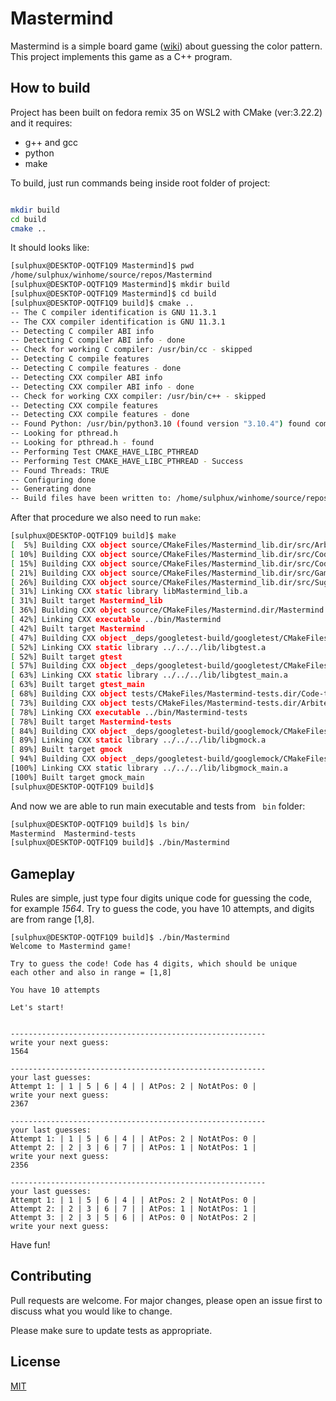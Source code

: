 # Mastermind

Mastermind is a simple board game ([wiki](https://en.wikipedia.org/wiki/Mastermind_(board_game))) about guessing the color pattern. This project implements this game as a C++ program.

## How to build

Project has been built on fedora remix 35 on WSL2 with CMake (ver:3.22.2) and it requires:
- g++ and gcc
- python
- make

To build, just run commands being inside root folder of project:
```bash

mkdir build
cd build
cmake ..

```

It should looks like:
```bash
[sulphux@DESKTOP-OQTF1Q9 Mastermind]$ pwd
/home/sulphux/winhome/source/repos/Mastermind
[sulphux@DESKTOP-OQTF1Q9 Mastermind]$ mkdir build
[sulphux@DESKTOP-OQTF1Q9 Mastermind]$ cd build
[sulphux@DESKTOP-OQTF1Q9 build]$ cmake ..
-- The C compiler identification is GNU 11.3.1
-- The CXX compiler identification is GNU 11.3.1
-- Detecting C compiler ABI info
-- Detecting C compiler ABI info - done
-- Check for working C compiler: /usr/bin/cc - skipped
-- Detecting C compile features
-- Detecting C compile features - done
-- Detecting CXX compiler ABI info
-- Detecting CXX compiler ABI info - done
-- Check for working CXX compiler: /usr/bin/c++ - skipped
-- Detecting CXX compile features
-- Detecting CXX compile features - done
-- Found Python: /usr/bin/python3.10 (found version "3.10.4") found components: Interpreter
-- Looking for pthread.h
-- Looking for pthread.h - found
-- Performing Test CMAKE_HAVE_LIBC_PTHREAD
-- Performing Test CMAKE_HAVE_LIBC_PTHREAD - Success
-- Found Threads: TRUE
-- Configuring done
-- Generating done
-- Build files have been written to: /home/sulphux/winhome/source/repos/Mastermind/build
```

After that procedure we also need to run ` make `:
```bash
[sulphux@DESKTOP-OQTF1Q9 build]$ make
[  5%] Building CXX object source/CMakeFiles/Mastermind_lib.dir/src/Arbiter.cpp.o
[ 10%] Building CXX object source/CMakeFiles/Mastermind_lib.dir/src/Code.cpp.o
[ 15%] Building CXX object source/CMakeFiles/Mastermind_lib.dir/src/CodeFactory.cpp.o
[ 21%] Building CXX object source/CMakeFiles/Mastermind_lib.dir/src/GameSession.cpp.o
[ 26%] Building CXX object source/CMakeFiles/Mastermind_lib.dir/src/Suggestion.cpp.o
[ 31%] Linking CXX static library libMastermind_lib.a
[ 31%] Built target Mastermind_lib
[ 36%] Building CXX object source/CMakeFiles/Mastermind.dir/Mastermind.cpp.o
[ 42%] Linking CXX executable ../bin/Mastermind
[ 42%] Built target Mastermind
[ 47%] Building CXX object _deps/googletest-build/googletest/CMakeFiles/gtest.dir/src/gtest-all.cc.o
[ 52%] Linking CXX static library ../../../lib/libgtest.a
[ 52%] Built target gtest
[ 57%] Building CXX object _deps/googletest-build/googletest/CMakeFiles/gtest_main.dir/src/gtest_main.cc.o
[ 63%] Linking CXX static library ../../../lib/libgtest_main.a
[ 63%] Built target gtest_main
[ 68%] Building CXX object tests/CMakeFiles/Mastermind-tests.dir/Code-test.cpp.o
[ 73%] Building CXX object tests/CMakeFiles/Mastermind-tests.dir/Arbiter-test.cpp.o
[ 78%] Linking CXX executable ../bin/Mastermind-tests
[ 78%] Built target Mastermind-tests
[ 84%] Building CXX object _deps/googletest-build/googlemock/CMakeFiles/gmock.dir/src/gmock-all.cc.o
[ 89%] Linking CXX static library ../../../lib/libgmock.a
[ 89%] Built target gmock
[ 94%] Building CXX object _deps/googletest-build/googlemock/CMakeFiles/gmock_main.dir/src/gmock_main.cc.o
[100%] Linking CXX static library ../../../lib/libgmock_main.a
[100%] Built target gmock_main
[sulphux@DESKTOP-OQTF1Q9 build]$
```
And now we  are able to run main executable and tests from ` bin` folder:
```bash
[sulphux@DESKTOP-OQTF1Q9 build]$ ls bin/
Mastermind  Mastermind-tests
[sulphux@DESKTOP-OQTF1Q9 build]$ ./bin/Mastermind
```

## Gameplay

Rules are simple, just type four digits unique code for guessing the code, for example *1564*.
Try to guess the code, you have 10 attempts, and digits are from range [1,8].

```
[sulphux@DESKTOP-OQTF1Q9 build]$ ./bin/Mastermind
Welcome to Mastermind game!

Try to guess the code! Code has 4 digits, which should be unique
each other and also in range = [1,8]

You have 10 attempts

Let's start!


---------------------------------------------------------
write your next guess:
1564

---------------------------------------------------------
your last guesses:
Attempt 1: | 1 | 5 | 6 | 4 | | AtPos: 2 | NotAtPos: 0 |
write your next guess:
2367

---------------------------------------------------------
your last guesses:
Attempt 1: | 1 | 5 | 6 | 4 | | AtPos: 2 | NotAtPos: 0 |
Attempt 2: | 2 | 3 | 6 | 7 | | AtPos: 1 | NotAtPos: 1 |
write your next guess:
2356

---------------------------------------------------------
your last guesses:
Attempt 1: | 1 | 5 | 6 | 4 | | AtPos: 2 | NotAtPos: 0 |
Attempt 2: | 2 | 3 | 6 | 7 | | AtPos: 1 | NotAtPos: 1 |
Attempt 3: | 2 | 3 | 5 | 6 | | AtPos: 0 | NotAtPos: 2 |
write your next guess:

```
Have fun!

## Contributing
Pull requests are welcome. For major changes, please open an issue first to discuss what you would like to change.

Please make sure to update tests as appropriate.

## License
[MIT](https://choosealicense.com/licenses/mit/)